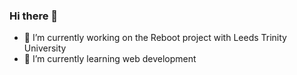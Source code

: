 ### Hi there 👋

- 🔭 I’m currently working on the Reboot project with Leeds Trinity University
- 🌱 I’m currently learning web development

